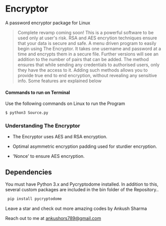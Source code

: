 # Encryptor
A password encryptor package for  Linux

>Complete revamp coming soon!
>This is a powerful software to be used only at user's risk.
>RSA and AES encrytion techniques ensure that your data is secure and safe. 
>A menu driven program to easily begin using The Encryptor.
>It takes one username and password at a time and encrypts them in a secure file. Further versions will see an addition to the number of pairs that can be added.
>The method ensures that while sending any credentials to authorised users, only they have the access to it.
>Adding such methods allows you to provide true end to end encryption, without revealing any sensitive info.
>Some features are explained below
#### Commands to run on Terminal
Use the following commands on Linux to run the Program
```sh
$ python3 Source.py 
```

### Understanding The Encryptor
  - The Encryptor uses AES and RSA encryption.

  - Optimal asymmetric encryption padding used for sturdier encryption.
  - 'Nonce' to ensure AES encryption.
  

## Dependencies
You must have Python 3.x and Pycryptodome installed. In addition to this, several custom packages are included in the bin folder of the Repository.. 
```sh
 pip install pycryptodome 
 ```
 
 Leave a star and check out more amazing codes by Ankush Sharma

Reach out to me at ankushors789@gmail.com
